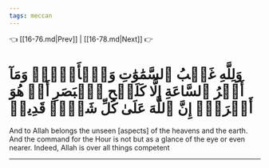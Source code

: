 ```yaml
---
tags: meccan
---
```


👈 [[16-76.md|Prev]] | [[16-78.md|Next]] 👉

# وَلِلَّهِ غَيۡبُ ٱلسَّمَٰوَٰتِ وَٱلۡأَرۡضِۚ وَمَآ أَمۡرُ ٱلسَّاعَةِ إِلَّا كَلَمۡحِ ٱلۡبَصَرِ أَوۡ هُوَ أَقۡرَبُۚ إِنَّ ٱللَّهَ عَلَىٰ كُلِّ شَيۡءٖ قَدِيرٞ

And to Allah belongs the unseen [aspects] of the heavens and the earth. And the command for the Hour is not but as a glance of the eye or even nearer. Indeed, Allah is over all things competent

---

